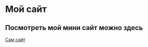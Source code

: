 # Мой сайт
## Посмотреть мой мини сайт можно здесь

[Сам сайт](https://github.com/NotifiMackiv/resume.git)
